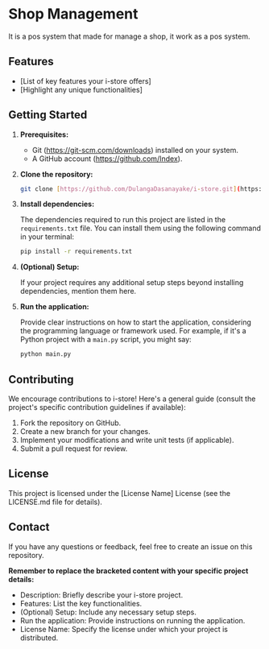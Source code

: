 ﻿# Shop Management

It is a pos system that made for manage a shop, it work as a pos system.

## Features

* [List of key features your i-store offers]
* [Highlight any unique functionalities]

## Getting Started

1. **Prerequisites:**

   * Git (https://git-scm.com/downloads) installed on your system.
   * A GitHub account (https://github.com/Index).

2. **Clone the repository:**

   ```bash
   git clone [https://github.com/DulangaDasanayake/i-store.git](https://github.com/DulangaDasanayake/i-store.git)
   ```

3. **Install dependencies:**

   The dependencies required to run this project are listed in the `requirements.txt` file. You can install them using the following command in your terminal:

   ```bash
   pip install -r requirements.txt
   ```

4. **(Optional) Setup:**

   If your project requires any additional setup steps beyond installing dependencies, mention them here.

5. **Run the application:**

   Provide clear instructions on how to start the application, considering the programming language or framework used. For example, if it's a Python project with a `main.py` script, you might say:

   ```bash
   python main.py
   ```

## Contributing

We encourage contributions to i-store! Here's a general guide (consult the project's specific contribution guidelines if available):

1. Fork the repository on GitHub.
2. Create a new branch for your changes.
3. Implement your modifications and write unit tests (if applicable).
4. Submit a pull request for review.

## License

This project is licensed under the [License Name] License (see the LICENSE.md file for details).

## Contact

If you have any questions or feedback, feel free to create an issue on this repository.

 **Remember to replace the bracketed content with your specific project details:**

* Description: Briefly describe your i-store project.
* Features: List the key functionalities.
* (Optional) Setup: Include any necessary setup steps.
* Run the application: Provide instructions on running the application.
* License Name: Specify the license under which your project is distributed.

